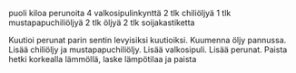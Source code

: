 puoli kiloa perunoita
4 valkosipulinkynttä
2 tlk chiliöljyä
1 tlk mustapapuchiliöljyä
2 tlk öljyä
2 tlk soijakastiketta

Kuutioi perunat parin sentin levyisiksi kuutioiksi.
Kuumenna öljy pannussa.
Lisää chiliöljy ja mustapapuchiliöljy.
Lisää valkosipuli.
Lisää perunat.
Paista hetki korkealla lämmöllä, laske lämpötilaa ja paista 
